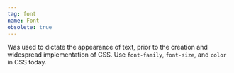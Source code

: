 ```yaml
---
tag: font
name: Font
obsolete: true
---
```


Was used to dictate the appearance of text, prior to the creation and widespread implementation of CSS. Use `font-family`, `font-size`, and `color` in CSS today.
